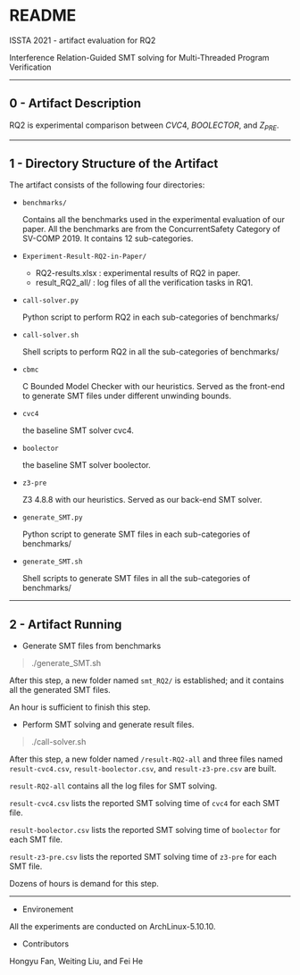 README
======================================

ISSTA 2021 - artifact evaluation for RQ2

Interference Relation-Guided SMT solving for Multi-Threaded Program Verification

------------------------------------------------------------------------------

0 - Artifact Description
--------------------------------------

RQ2 is experimental comparison between $CVC4$, $BOOLECTOR$, and $Z_{PRE}$.

--------------------------------------

1 - Directory Structure of the Artifact
------------------------------------------------------------------------------

The artifact consists of the following four directories:

  + `benchmarks/`

    Contains all the benchmarks used in the experimental evaluation of our paper. 
    All the benchmarks are from the ConcurrentSafety Category of SV-COMP 2019.
    It contains 12 sub-categories.

  + `Experiment-Result-RQ2-in-Paper/`

    + RQ2-results.xlsx : experimental results of RQ2 in paper.
    + result_RQ2_all/ : log files of all the verification tasks in RQ1.

  + `call-solver.py`

    Python script to perform RQ2 in each sub-categories of benchmarks/

  + `call-solver.sh`

    Shell scripts to perform RQ2 in all the sub-categories of benchmarks/

  + `cbmc`
  
    C Bounded Model Checker with our heuristics. 
    Served as the front-end to generate SMT files under different unwinding bounds.

  + `cvc4`

    the baseline SMT solver cvc4.
  
  + `boolector`

    the baseline SMT solver boolector.

  + `z3-pre`

    Z3 4.8.8 with our heuristics. Served as our back-end SMT solver.

  + `generate_SMT.py`

    Python script to generate SMT files in each sub-categories of benchmarks/

  + `generate_SMT.sh`

    Shell scripts to generate SMT files in all the sub-categories of benchmarks/

------------------------------------------------------------------------------

2 - Artifact Running
--------------------------------------

* Generate SMT files from benchmarks
  
>  ./generate_SMT.sh

After this step, a new folder named `smt_RQ2/` is established; and it contains all the generated SMT files.

An hour is sufficient to finish this step.

* Perform SMT solving and generate result files.
  
> ./call-solver.sh

After this step, a new folder named `/result-RQ2-all` and three files named `result-cvc4.csv`, `result-boolector.csv`, and `result-z3-pre.csv` are built.

`result-RQ2-all` contains all the log files for SMT solving.

`result-cvc4.csv` lists the reported SMT solving time of `cvc4` for each SMT file.

`result-boolector.csv` lists the reported SMT solving time of `boolector` for each SMT file.

`result-z3-pre.csv` lists the reported SMT solving time of `z3-pre` for each SMT file.

Dozens of hours is demand for this step.

--------------------------------------

* Environement

All the experiments are conducted on ArchLinux-5.10.10.

* Contributors

Hongyu Fan, Weiting Liu, and Fei He
